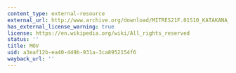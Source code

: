 ```yaml
---
content_type: external-resource
external_url: http://www.archive.org/download/MITRES21F.01S10_KATAKANA_EXERCISES/6a1.mov
has_external_license_warning: true
license: https://en.wikipedia.org/wiki/All_rights_reserved
status: ''
title: MOV
uid: a3eaf12b-ea40-449b-931a-3ca8952154f6
wayback_url: ''
---
```

